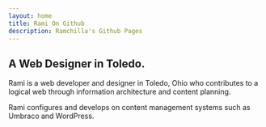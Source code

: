 ```yaml
---
layout: home
title: Rami On Github
description: Ramchilla's Github Pages
---
```


## A Web Designer in Toledo.

Rami is a web developer and designer in Toledo, Ohio who contributes to a logical web through information architecture and content planning.

Rami configures and develops on content management systems such as Umbraco and WordPress.
